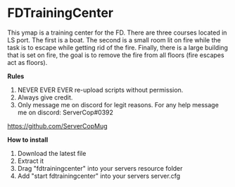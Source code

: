 # FDTrainingCenter
This ymap is a training center for the FD. There are three courses located in LS port. The first is a boat. The second is a small room lit on fire while the task is to escape while getting rid of the fire. Finally, there is a large building that is set on fire, the goal is to remove the fire from all floors (fire escapes act as floors).

**Rules**

1. NEVER EVER EVER re-upload scripts without permission.
2. Always give credit.
3. Only message me on discord for legit reasons.
For any help message me on discord: ServerCop#0392

https://github.com/ServerCopMug

**How to install**

1. Download the latest file
2. Extract it
3. Drag "fdtrainingcenter" into your servers resource folder
4. Add "start fdtrainingcenter" into your servers server.cfg
